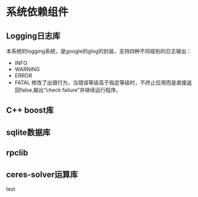 # 系统依赖组件

## Logging日志库

本系统的logging系统，是google的glog的封装，支持四种不同级别的日志输出：
+ INFO
+ WARNING
+ ERROR
+ FATAL
修改了出错行为，当错误等级高于指定等级时，不终止应用而是直接返回false,输出“check failure”并继续运行程序。

## C++ boost库

## sqlite数据库

## rpclib

## ceres-solver运算库

test
